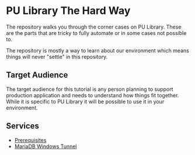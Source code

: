 # PU Library The Hard Way

The repository walks you through the corner cases on PU Library. These are the
parts that are tricky to fully automate or in some cases not possible to.

The repository is mostly a way to learn about our environment which means things
will never "settle" in this repository.

## Target Audience

The target audience for this tutorial is any person planning to support
production application and needs to understand how things fit together. While it
is specific to PU Library it will be possible to use it in your environment.

## Services

* [Prerequisites](services/prerequisites.md)
* [MariaDB Windows Tunnel](services/aspace_tunnel.md)
